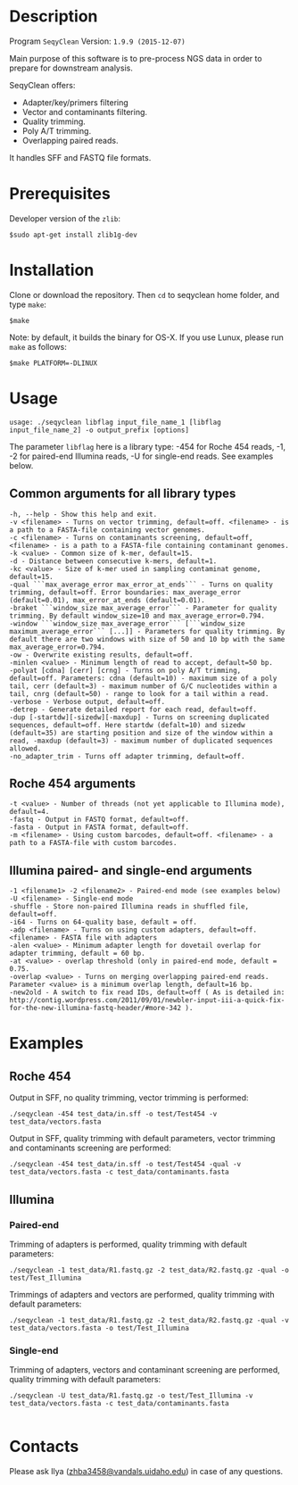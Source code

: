 # Description

Program ```SeqyClean```
Version: ```1.9.9 (2015-12-07)```

Main purpose of this software is to pre-process NGS data in order to prepare for downstream analysis.

SeqyClean offers:

* Adapter/key/primers filtering
* Vector and contaminants filtering.
* Quality trimming.
* Poly A/T trimming.
* Overlapping paired reads.

It handles SFF and FASTQ file formats.

# Prerequisites

Developer version of the ```zlib```:

```
$sudo apt-get install zlib1g-dev
```

# Installation

Clone or download the repository. Then ```cd``` to seqyclean home folder, and type ```make```:

```$make```

Note: by default, it builds the binary for OS-X. If you use Lunux, please run ```make``` as follows:

```$make PLATFORM=-DLINUX```

# Usage  
```
usage: ./seqyclean libflag input_file_name_1 [libflag input_file_name_2] -o output_prefix [options]
```

The parameter ```libflag``` here is a library type: -454 for Roche 454 reads, -1, -2 for paired-end Illumina reads, -U for single-end reads. See examples below.
            
## Common arguments for all library types
```
-h, --help - Show this help and exit.
-v <filename> - Turns on vector trimming, default=off. <filename> - is a path to a FASTA-file containing vector genomes.
-c <filename> - Turns on contaminants screening, default=off, <filename> - is a path to a FASTA-file containing contaminant genomes.
-k <value> - Common size of k-mer, default=15.
-d - Distance between consecutive k-mers, default=1.
-kc <value> - Size of k-mer used in sampling contaminat genome, default=15.
-qual ```max_average_error max_error_at_ends``` - Turns on quality trimming, default=off. Error boundaries: max_average_error (default=0.01), max_error_at_ends (default=0.01).
-braket ```window_size max_average_error``` - Parameter for quality trimming. By default window_size=10 and max_average_error=0.794.
-window ```window_size max_average_error``` [```window_size maximum_average_error``` [...]] - Parameters for quality trimming. By default there are two windows with size of 50 and 10 bp with the same max_average_error=0.794.
-ow - Overwrite existing results, default=off.
-minlen <value> - Minimum length of read to accept, default=50 bp.
-polyat [cdna] [cerr] [crng] - Turns on poly A/T trimming, default=off. Parameters: cdna (default=10) - maximum size of a poly tail, cerr (default=3) - maximum number of G/C nucleotides within a tail, cnrg (default=50) - range to look for a tail within a read.
-verbose - Verbose output, default=off.
-detrep - Generate detailed report for each read, default=off.
-dup [-startdw][-sizedw][-maxdup] - Turns on screening duplicated sequences, default=off. Here startdw (defalt=10) and sizedw (default=35) are starting position and size of the window within a read, -maxdup (default=3) - maximum number of duplicated sequences allowed.
-no_adapter_trim - Turns off adapter trimming, default=off.
```
## Roche 454 arguments
```
-t <value> - Number of threads (not yet applicable to Illumina mode), default=4.
-fastq - Output in FASTQ format, default=off.
-fasta - Output in FASTA format, default=off.
-m <filename> - Using custom barcodes, default=off. <filename> - a path to a FASTA-file with custom barcodes.
```
## Illumina paired- and single-end arguments
```
-1 <filename1> -2 <filename2> - Paired-end mode (see examples below)
-U <filename> - Single-end mode
-shuffle - Store non-paired Illumina reads in shuffled file, default=off.
-i64 - Turns on 64-quality base, default = off.
-adp <filename> - Turns on using custom adapters, default=off. <filename> - FASTA file with adapters
-alen <value> - Minimum adapter length for dovetail overlap for adapter trimming, default = 60 bp.
-at <value> - overlap threshold (only in paired-end mode, default = 0.75.
-overlap <value> - Turns on merging overlapping paired-end reads. Parameter <value> is a minimum overlap length, default=16 bp.
-new2old - A switch to fix read IDs, default=off ( As is detailed in: http://contig.wordpress.com/2011/09/01/newbler-input-iii-a-quick-fix-for-the-new-illumina-fastq-header/#more-342 ).
```

# Examples
## Roche 454
Output in SFF, no quality trimming, vector trimming is performed:
```
./seqyclean -454 test_data/in.sff -o test/Test454 -v test_data/vectors.fasta
```
Output in SFF, quality trimming with default parameters, vector trimming and contaminants screening are performed:
```
./seqyclean -454 test_data/in.sff -o test/Test454 -qual -v test_data/vectors.fasta -c test_data/contaminants.fasta
```
## Illumina

### Paired-end
Trimming of adapters is performed, quality trimming with default parameters:
```
./seqyclean -1 test_data/R1.fastq.gz -2 test_data/R2.fastq.gz -qual -o test/Test_Illumina
``` 
   
Trimmings of adapters and vectors are performed, quality trimming with default parameters:
```
./seqyclean -1 test_data/R1.fastq.gz -2 test_data/R2.fastq.gz -qual -v test_data/vectors.fasta -o test/Test_Illumina
```    

### Single-end
Trimming of adapters, vectors and contaminant screening are performed, quality trimming with default parameters:
```
./seqyclean -U test_data/R1.fastq.gz -o test/Test_Illumina -v test_data/vectors.fasta -c test_data/contaminants.fasta
                                
```

# Contacts

Please ask Ilya (zhba3458@vandals.uidaho.edu) in case of any questions.
